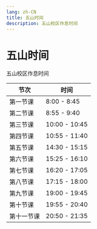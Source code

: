 ```yaml
---
lang: zh-CN
title: 五山时间
description: 五山校区作息时间
---
```


# 五山时间

五山校区作息时间

| 节次    | 时间            |
| ----- | ------------- |
| 第一节课  | 8:00 - 8:45   |
| 第二节课  | 8:55 - 9:40   |
| 第三节课  | 10:00 - 10:45 |
| 第四节课  | 10:55 - 11:40 |
| 第五节课  | 14:30 - 15:15 |
| 第六节课  | 15:25 - 16:10 |
| 第七节课  | 16:20 - 17:05 |
| 第八节课  | 17:15 - 18:00 |
| 第九节课  | 19:00 - 19:45 |
| 第十节课  | 19:55 - 20:40 |
| 第十一节课 | 20:50 - 21:35 |